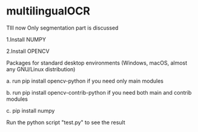 # multilingualOCR
TIll now Only segmentation part is discussed

     



1.Install NUMPY 

2.Install OPENCV



Packages for standard desktop environments (Windows, macOS, almost any GNU/Linux distribution)

a. run pip install opencv-python if you need only main modules

b. run pip install opencv-contrib-python if you need both main and contrib modules

c. pip install numpy 



Run the python script "test.py" to see the result
